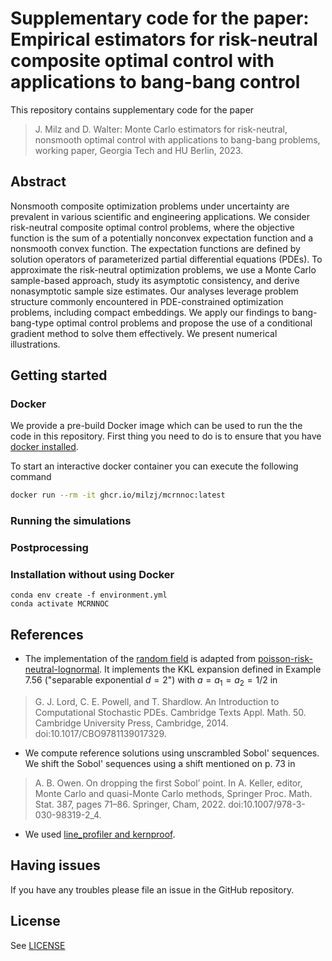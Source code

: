 # Supplementary code for the paper: Empirical estimators for risk-neutral composite optimal control with applications to bang-bang control

This repository contains supplementary code for the paper

> J. Milz and D. Walter: Monte Carlo estimators for risk-neutral, nonsmooth optimal control with applications to bang-bang problems, working paper, Georgia Tech and HU Berlin, 2023.

## Abstract
Nonsmooth composite optimization problems under uncertainty are prevalent in various scientific and engineering applications.
We consider risk-neutral composite optimal control problems, where the objective function is the sum of
a potentially nonconvex expectation function and a nonsmooth convex function.
The expectation functions  are defined by solution operators of parameterized partial differential equations (PDEs).
To approximate the risk-neutral optimization problems, we use a  Monte Carlo sample-based approach,
study its asymptotic consistency, and derive nonasymptotic sample size estimates. 
Our analyses leverage problem structure commonly encountered in PDE-constrained optimization problems, including compact embeddings. We apply our findings to bang-bang-type optimal control problems and propose the use of a conditional gradient method to solve them effectively.
We present numerical illustrations.

## Getting started


### Docker

We provide a pre-build Docker image which can be used to run the the code in this repository. First thing you need to do is to ensure that you have [docker installed](https://docs.docker.com/get-docker/).

To start an interactive docker container you can execute the following command

```bash
docker run --rm -it ghcr.io/milzj/mcrnnoc:latest
```

### Running the simulations

### Postprocessing

### Installation without using Docker

```
conda env create -f environment.yml
conda activate MCRNNOC
```

## References

- The implementation of the [random field](./src/mcrnnoc/random_field) is adapted from
[poisson-risk-neutral-lognormal](https://github.com/milzj/FW4PDE/tree/main/examples/convex/poisson-risk-neutral-lognormal).
It implements the KKL expansion defined in Example 7.56 ("separable exponential $d=2$") with $a = a_1 = a_2 = 1/2$ in 
> G. J. Lord, C. E. Powell, and T. Shardlow. An Introduction to Computational Stochastic PDEs. Cambridge Texts Appl. Math. 50. Cambridge University Press, Cambridge, 2014. doi:10.1017/CBO9781139017329.

- We compute reference solutions using unscrambled Sobol' sequences. We shift the Sobol' sequences using a shift mentioned on p. 73 in
> A. B. Owen. On dropping the first Sobol’ point. In A. Keller, editor, Monte Carlo and quasi-Monte Carlo methods, Springer Proc. Math. Stat. 387, pages 71–86. Springer, Cham, 2022. doi:10.1007/978-3-030-98319-2\_4.

- We used [line_profiler and kernproof](https://github.com/pyutils/line_profiler).

## Having issues
If you have any troubles please file an issue in the GitHub repository.

## License
See [LICENSE](LICENSE)
